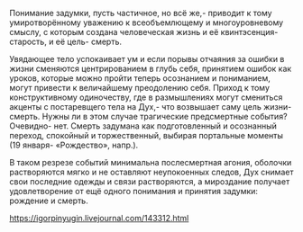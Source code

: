 Понимание задумки, пусть частичное, но всё же,- приводит к тому умиротворённому уважению к всеобъемлющему и многоуровневому смыслу, с которым создана человеческая жизнь и её квинтэсенция- старость, и её цель- смерть.

Увядающее тело успокаивает ум и если порывы отчаяния за ошибки в жизни сменяются центрированием в глубь себя, принятием ошибок как уроков, которые можно пройти теперь осознанием и пониманием, могут привести к величайшему преодолению себя. Приход к тому конструктивному одиночеству, где в размышлениях могут смениться акценты с постаревщего тела на Дух,- что возвышает саму цель жизни- смерть. Нужны ли в этом случае трагические предсмертные события? Очевидно- нет. Смерть задумана как подготовленный и осознанный переход, спокойный и торжественный, выбирая портальные моменты (19 января- «Рождество», напр.).

В таком резрезе событий минимальна послесмертная агония, оболочки растворяются мягко и не оставляют неупокоенных следов, Дух снимает свои последние одежды и связи растворяются, а мироздание получает удовлетворение от ещё одного понимания и принятия задумки: рождение и смерть.

https://igorpinyugin.livejournal.com/143312.html